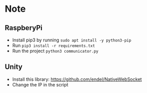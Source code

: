 # Note

## RaspberyPi

- Install pip3 by running `sudo apt install -y python3-pip`
- Run `pip3 install -r requirements.txt`
- Run the project `python3 communicator.py`

## Unity

- Install this library: https://github.com/endel/NativeWebSocket
- Change the IP in the script
